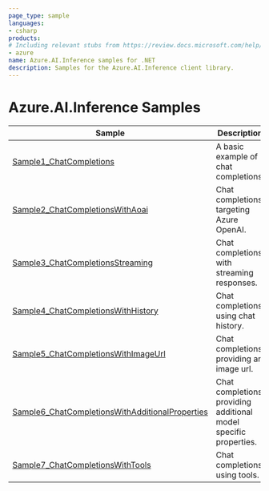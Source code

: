 ```yaml
---
page_type: sample
languages:
- csharp
products:
# Including relevant stubs from https://review.docs.microsoft.com/help/contribute/metadata-taxonomies#product
- azure
name: Azure.AI.Inference samples for .NET
description: Samples for the Azure.AI.Inference client library.
---
```


# Azure.AI.Inference Samples

| Sample | Description |
| ------ | ----------- |
| [Sample1_ChatCompletions](./Sample1_ChatCompletions.md) | A basic example of chat completions. |
| [Sample2_ChatCompletionsWithAoai](./Sample2_ChatCompletionsWithAoai.md) | Chat completions targeting Azure OpenAI. |
| [Sample3_ChatCompletionsStreaming](./Sample3_ChatCompletionsStreaming) | Chat completions with streaming responses. |
| [Sample4_ChatCompletionsWithHistory](./Sample4_ChatCompletionsWithHistory.md) | Chat completions using chat history. |
| [Sample5_ChatCompletionsWithImageUrl](./Sample5_ChatCompletionsWithImageUrl.md) | Chat completions providing an image url. |
| [Sample6_ChatCompletionsWithAdditionalProperties](./Sample6_ChatCompletionsWithAdditionalProperties.md) | Chat completions providing additional model specific properties. |
| [Sample7_ChatCompletionsWithTools](./Sample7_ChatCompletionsWithTools.md) | Chat completions using tools. |
